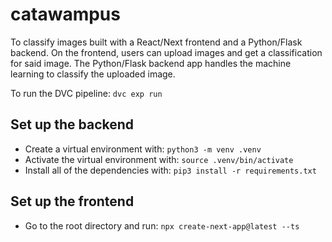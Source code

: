 # catawampus

To classify images built with a React/Next frontend and a Python/Flask backend. On the frontend, users can upload images and get a classification for said image. The Python/Flask backend app handles the machine learning to classify the uploaded image.

To run the DVC pipeline: `dvc exp run`

## Set up the backend

- Create a virtual environment with: `python3 -m venv .venv`
- Activate the virtual environment with: `source .venv/bin/activate`
- Install all of the dependencies with: `pip3 install -r requirements.txt`

## Set up the frontend

- Go to the root directory and run: `npx create-next-app@latest --ts`



